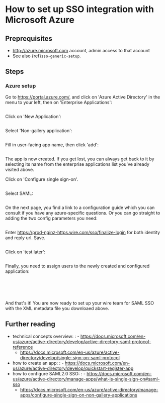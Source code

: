 # How to set up SSO integration with Microsoft Azure

## Preprequisites

- <http://azure.microsoft.com> account, admin access to that account
- See also {ref}`sso-generic-setup`.

## Steps

### Azure setup

Go to <https://portal.azure.com/>, and click on 'Azure Active Directory'
in the menu to your left, then on 'Enterprise Applications':

```{image} 01.png
```

Click on 'New Application':

```{image} 02.png
```

Select 'Non-gallery application':

```{image} 03.png
```

Fill in user-facing app name, then click 'add':

```{image} 04.png
```

The app is now created.  If you get lost, you can always get back to
it by selecting its name from the enterprise applications list you've
already visited above.

Click on 'Configure single sign-on'.

```{image} 05.png
```

Select SAML:

```{image} 06.png
```

On the next page, you find a link to a configuration guide which you
can consult if you have any azure-specific questions.  Or you can go
straight to adding the two config parameters you need:

```{image} 07.png
```

Enter <https://prod-nginz-https.wire.com/sso/finalize-login> for both identity and reply url.  Save.

```{image} 08.png
```

Click on 'test later':

```{image} 09.png
```

Finally, you need to assign users to the newly created and configured application:

```{image} 11.png
```

```{image} 12.png
```

```{image} 13.png
```

```{image} 14.png
```

```{image} 15.png
```

And that's it!  You are now ready to set up your wire team for SAML SSO with the XML metadata file you downloaed above.

## Further reading

- technical concepts overview:
  : - <https://docs.microsoft.com/en-us/azure/active-directory/develop/active-directory-saml-protocol-reference>
    - <https://docs.microsoft.com/en-us/azure/active-directory/develop/single-sign-on-saml-protocol>
- how to create an app:
  : - <https://docs.microsoft.com/en-us/azure/active-directory/develop/quickstart-register-app>
- how to configure SAML2.0 SSO:
  : - <https://docs.microsoft.com/en-us/azure/active-directory/manage-apps/what-is-single-sign-on#saml-sso>
    - <https://docs.microsoft.com/en-us/azure/active-directory/manage-apps/configure-single-sign-on-non-gallery-applications>
